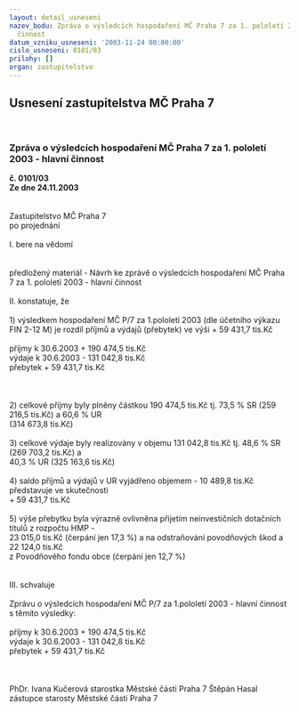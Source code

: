 ```yaml
---
layout: detail_usneseni
nazev_bodu: Zpráva o výsledcích hospodaření MČ Praha 7 za 1. pololetí 2003 - hlavní
  činnost
datum_vzniku_usneseni: '2003-11-24 00:00:00'
cislo_usneseni: 0101/03
prilohy: []
organ: zastupitelstvo
---
```

<div id="ucUsn_pList" class="usn">
	<span><h2>Usnesení zastupitelstva MČ Praha 7 </h2>
<br></span><div class="standBody">
<span><h3>Zpráva o výsledcích hospodaření MČ Praha 7 za 1. pololetí 2003 - hlavní činnost</h3></span><div class="center">
		<strong>č. 0101/03</strong><br>
	</div>
<div class="center">
		<strong>Ze dne 24.11.2003</strong><br><br>
	</div>
<br>Zastupitelstvo MČ Praha 7<br>po projednání<br><br>I.	bere na vědomí<br><br> <br>předložený materiál - Návrh ke zprávě o výsledcích hospodaření MČ Praha 7 za 1. pololetí 2003 - hlavní činnost<br><br>II.	konstatuje, že<br><br>1) výsledkem hospodaření MČ P/7 za 1.pololetí 2003 (dle účetního výkazu FIN 2-12 M) je rozdíl příjmů a výdajů (přebytek) ve výši 							                      +   59 431,7 tis.Kč<br><br>příjmy k 30.6.2003   	+  190 474,5 tis.Kč<br>výdaje k 30.6.2003  	-   131 042,8 tis.Kč<br>přebytek  	+    59 431,7 tis.Kč<br><br><br><br>2) celkové příjmy byly plněny částkou 190 474,5 tis.Kč tj. 73,5 % SR (259 216,5 tis.Kč) a 60,6 % UR<br>    (314 673,8 tis.Kč)<br><br>3) celkové výdaje byly realizovány v objemu 131 042,8 tis.Kč tj. 48,6 % SR (269 703,2 tis.Kč) a <br>    40,3 % UR (325 163,6 tis.Kč)<br><br>4) saldo příjmů a výdajů v UR vyjádřeno objemem - 10 489,8 tis.Kč  představuje ve skutečnosti <br>     + 59 431,7 tis.Kč<br><br>5) výše přebytku byla výrazně ovlivněna přijetím neinvestičních dotačních titulů z rozpočtu HMP - <br>   23 015,0 tis.Kč (čerpání jen 17,3 %) a na odstraňování povodňových škod  a 22 124,0 tis.Kč <br>     z  Povodňového fondu obce (čerpání jen 12,7 %)  <br><br><br>III.	schvaluje <br><br>Zprávu o výsledcích hospodaření MČ P/7 za 1.pololetí 2003 - hlavní činnost s těmito výsledky:<br><br>příjmy k 30.6.2003   	+  190 474,5 tis.Kč<br>výdaje k 30.6.2003  	-   131 042,8 tis.Kč<br>přebytek  	+    59 431,7 tis.Kč<br><br> <br>	<br>PhDr. Ivana Kučerová starostka Městské části Praha 7	 Štěpán Hasal zástupce starosty Městské části Praha 7<br>	<br><br>
</div>
</div>